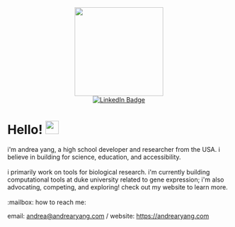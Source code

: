 <div id="header" align="center">
  <img src="https://i.pinimg.com/originals/4d/63/56/4d6356ad9c0e204f0585c3268c6f5c29.gif" width="200"/>
</div>
<div id="badges" align="center">
  <a href="https://www.linkedin.com/in/andrea-yang-6a4593245/">
    <img src="https://img.shields.io/badge/LinkedIn-blue?style=for-the-badge&logo=linkedin&logoColor=white" alt="LinkedIn Badge"/>
  </a>
</div>
<h1>
  Hello!
  <img src="https://media.giphy.com/media/hvRJCLFzcasrR4ia7z/giphy.gif" width="30px"/>
  <div align="center">
</div>
</h1>
i'm andrea yang, a high school developer and researcher from the USA. i believe in building for science, education, and accessibility.
<br></br>
i primarily work on tools for biological research. i'm currently building computational tools at duke university related to gene expression; i'm also advocating, competing, and exploring! check out my website to learn more.
<br></br>
:mailbox: how to reach me:
  
  email: andrea@andrearyang.com / website: https://andrearyang.com
